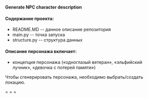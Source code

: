 **Generate NPC character description**


#### Содержание проекта:
- README.MD -- данное описание репозитория
- main.py -- точка запуска
- structure.py -- структура данных


#### Описание персонажа включает:
- концепция персонажа
(«одноглазый ветеран», «эльфийский лучник», «девочка с потерей памяти»)

Чтобы сгенерировать персонажа, необходимо выбрать/создать локацию.

= = =

